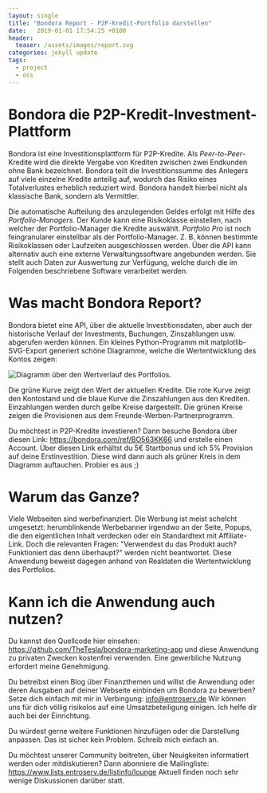 ```yaml
---
layout: single
title: "Bondora Report - P2P-Kredit-Portfolio darstellen"
date:   2019-01-01 17:54:25 +0100
header:
  teaser: /assets/images/report.svg
categories: jekyll update
tags:
  - project
  - oss
---
```


# Bondora die P2P-Kredit-Investment-Plattform

Bondora ist eine Investitionsplattform für P2P-Kredite. Als _Peer-to-Peer_-Kredite wird die direkte Vergabe von Krediten zwischen zwei Endkunden ohne Bank bezeichnet. Bondora teilt die Investitionssumme des Anlegers auf viele einzelne Kredite anteilig auf, wodurch das Risiko eines Totalverlustes erheblich reduziert wird. Bondora handelt hierbei nicht als klassische Bank, sondern als Vermittler. 

Die automatische Aufteilung des anzulegenden Geldes erfolgt mit Hilfe des _Portfolio-Managers_. Der Kunde kann eine Risikoklasse einstellen, nach welcher der Portfolio-Manager die Kredite auswählt. _Portfolio Pro_ ist noch feingranularer einstellbar als der Portfolio-Manager. Z. B. können bestimmte Risikoklassen oder Laufzeiten ausgeschlossen werden. Über die API kann alternativ auch eine externe Verwaltungssoftware angebunden werden. Sie stellt auch Daten zur Auswertung zur Verfügung, welche durch die im Folgenden beschriebene Software verarbeitet werden.

# Was macht Bondora Report?

Bondora bietet eine API, über die aktuelle Investitionsdaten, aber auch der historische Verlauf der Investments, Buchungen, Zinszahlungen usw. abgerufen werden können. Ein kleines Python-Programm mit matplotlib-SVG-Export generiert schöne Diagramme, welche die Wertentwicklung des Kontos zeigen:

![Diagramm über den Wertverlauf des Portfolios.](/assets/images/report.svg)

Die grüne Kurve zeigt den Wert der aktuellen Kredite. Die rote Kurve zeigt den Kontostand und die blaue Kurve die Zinszahlungen aus den Krediten. Einzahlungen werden durch gelbe Kreise dargestellt. Die grünen Kreise zeigen die Provisionen aus dem Freunde-Werben-Partnerprogramm.

Du möchtest in P2P-Kredite investieren? Dann besuche Bondora über diesen Link: https://bondora.com/ref/BO563KK66 und erstelle einen Account. Über diesen Link erhältst du 5€ Startbonus und ich 5% Provision auf deine Erstinvestition. Diese wird dann auch als grüner Kreis in dem Diagramm auftauchen. Probier es aus ;)

# Warum das Ganze?

Viele Webseiten sind werbefinanziert. Die Werbung ist meist schelcht umgesetzt: herumblinkende Werbebanner irgendwo an der Seite, Popups, die den eigentlichen Inhalt verdecken oder ein Standardtext mit Affiliate-Link. Doch die relevanten Fragen: "Verwendest du das Produkt auch? Funktioniert das denn überhaupt?" werden nicht beantwortet. Diese Anwendung beweist dagegen anhand von Realdaten die Wertentwicklung des Portfolios. 

# Kann ich die Anwendung auch nutzen?

Du kannst den Quellcode hier einsehen: https://github.com/TheTesla/bondora-marketing-app und diese Anwendung zu privaten Zwecken kostenfrei verwenden. Eine gewerbliche Nutzung erfordert meine Genehmigung.

Du betreibst einen Blog über Finanzthemen  und willst die Anwendung oder deren Ausgaben auf deiner Webseite einbinden um Bondora zu bewerben? Setze dich einfach mit mir in Verbingung: <info@entroserv.de> Wir können uns für dich völlig risikolos auf eine Umsatzbeteiligung einigen. Ich helfe dir auch bei der Einrichtung.

Du würdest gerne weitere Funktionen hinzufügen oder die Darstellung anpassen. Das ist sicher kein Problem. Schreib mich einfach an.

Du möchtest unserer Community beitreten, über Neuigkeiten informatiert werden oder mitdiskutieren? Dann abonniere die Mailingliste: https://www.lists.entroserv.de/listinfo/lounge Aktuell finden noch sehr wenige Diskussionen darüber statt.


